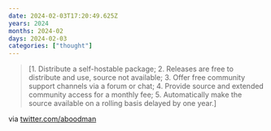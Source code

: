 ```yaml
---
date: 2024-02-03T17:20:49.625Z
years: 2024
months: 2024-02
days: 2024-02-03
categories: ["thought"]
---
```

> [1. Distribute a self-hostable package; 2. Releases are free to distribute and use, source not available; 3. Offer free community support channels via a forum or chat; 4. Provide source and extended community access for a monthly fee; 5. Automatically make the source available on a rolling basis delayed by one year.]

via [twitter.com/aboodman](https://twitter.com/aboodman/status/1749911396207497309)
